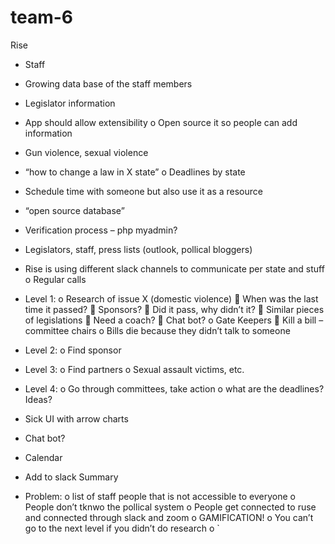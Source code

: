 # team-6
Rise
-	Staff
-	Growing data base of the staff members
-	Legislator information
-	App should allow extensibility
o	Open source it so people can add information
-	Gun violence, sexual violence
-	“how to change a law in X state”
o	Deadlines by state
-	Schedule time with someone but also use it as a resource 
-	“open source database”
-	Verification process – php myadmin?
-	Legislators, staff, press lists (outlook, pollical bloggers)
-	Rise is using different slack channels to communicate per state and stuff
o	Regular calls

-	Level 1:
o	Research of issue X (domestic violence)
	When was the last time it passed?
	Sponsors?
	Did it pass, why didn’t it?
	Similar pieces of legislations
	Need a coach?
	Chat bot?
o	Gate Keepers
	Kill a bill – committee chairs
o	Bills die because they didn’t talk to someone
-	Level 2:
o	Find sponsor
-	Level 3:
o	Find partners
o	Sexual assault victims, etc.
-	Level 4:
o	Go through committees, take action
o	what are the deadlines? 
Ideas?
-	Sick UI with arrow charts
-	Chat bot?
-	Calendar 
-	Add to slack
Summary
-	Problem: 
o	list of staff people that is not accessible to everyone 
o	People don’t tknwo the pollical system 
o	People get connected to ruse and connected through slack and zoom
o	GAMIFICATION!
o	You can’t go to the next level if you didn’t do research
o	`
